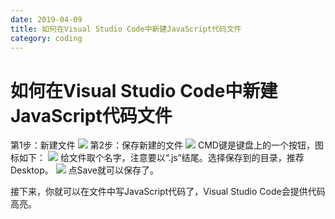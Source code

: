 ```yaml
---
date: 2019-04-09
title: 如何在Visual Studio Code中新建JavaScript代码文件
category: coding
---
```

# 如何在Visual Studio Code中新建JavaScript代码文件

第1步：新建文件
![](https://i.imgur.com/DacRqS6.png)
第2步：保存新建的文件
![](https://i.imgur.com/yob12ZX.png)
CMD键是键盘上的一个按钮，图标如下：
![](https://i.imgur.com/HNcHAoL.png)
给文件取个名字，注意要以“.js”结尾。选择保存到的目录，推荐Desktop。
![](https://i.imgur.com/rRikHnc.png)
点Save就可以保存了。

接下来，你就可以在文件中写JavaScript代码了，Visual Studio Code会提供代码高亮。
